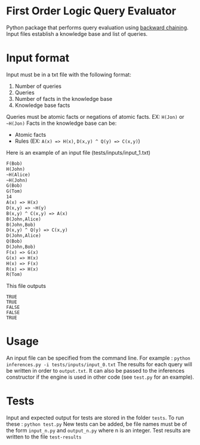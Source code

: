 # First Order Logic Query Evaluator
Python package that performs query evaluation using [backward chaining](https://en.wikipedia.org/wiki/Backward_chaining). Input files establish a knowledge base and list of queries.

# Input format
Input must be in a txt file with the following format: 
1. Number of queries
2. Queries
3. Number of facts in the knowledge base
4. Knowledge base facts

Queries must be atomic facts or negations of atomic facts. EX: ```H(Jon)``` or ```~H(Jon)```
Facts in the knowledge base can be:
 * Atomic facts
 * Rules (EX: ```A(x) => H(x)```, ```D(x,y) ^ Q(y) => C(x,y)```)

Here is an example of an input file (tests/inputs/input_1.txt)
```6
F(Bob)
H(John)
~H(Alice)
~H(John)
G(Bob)
G(Tom)
14
A(x) => H(x)
D(x,y) => ~H(y)
B(x,y) ^ C(x,y) => A(x)
B(John,Alice)
B(John,Bob)
D(x,y) ^ Q(y) => C(x,y)
D(John,Alice)
Q(Bob)
D(John,Bob)
F(x) => G(x)
G(x) => H(x)
H(x) => F(x)
R(x) => H(x)
R(Tom)
```

This file outputs
```FALSE
TRUE
TRUE
FALSE
FALSE
TRUE
```

# Usage
An input file can be specified from the command line. For example : ```python inferences.py -i tests/inputs/input_0.txt```
The results for each query will be written in order to ```output.txt```. It can also be passed to the inferences constructor if the engine is used in other code (see ```test.py``` for an example).

# Tests
Input and expected output for tests are stored in the folder ```tests```. To run these : ```python test.py```
New tests can be added, be file names must be of the form ```input_n.py``` and ```output_n.py``` where n is an integer. Test results are written to the file ```test-results```
